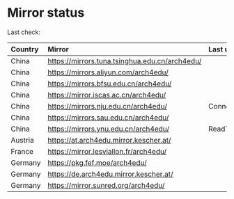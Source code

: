 <script src="./time.js"></script>
# Mirror status
Last check: <script type="text/javascript">localize(1680203601.6839466);</script>

|Country|Mirror|Last update|
|:------|:-----|:----------|
|China|https://mirrors.tuna.tsinghua.edu.cn/arch4edu/|<script type="text/javascript">localize(1680158113);</script>|
|China|https://mirrors.aliyun.com/arch4edu/|<script type="text/javascript">localize(1680115084);</script>|
|China|https://mirrors.bfsu.edu.cn/arch4edu/|<script type="text/javascript">localize(1680158113);</script>|
|China|https://mirror.iscas.ac.cn/arch4edu/|<script type="text/javascript">localize(1680158113);</script>|
|China|https://mirrors.nju.edu.cn/arch4edu/|ConnectionError|
|China|https://mirrors.sau.edu.cn/arch4edu/|<script type="text/javascript">localize(1673850842);</script>|
|China|https://mirrors.ynu.edu.cn/arch4edu/|ReadTimeout|
|Austria|https://at.arch4edu.mirror.kescher.at/|<script type="text/javascript">localize(1680158113);</script>|
|France|https://mirror.lesviallon.fr/arch4edu/|<script type="text/javascript">localize(1680158113);</script>|
|Germany|https://pkg.fef.moe/arch4edu/|<script type="text/javascript">localize(1680158113);</script>|
|Germany|https://de.arch4edu.mirror.kescher.at/|<script type="text/javascript">localize(1680158113);</script>|
|Germany|https://mirror.sunred.org/arch4edu/|<script type="text/javascript">localize(1680158113);</script>|

<script src="./tablefilter/tablefilter.js"></script>
<script src="./table.js"></script>